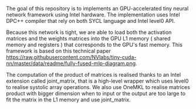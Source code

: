 
The goal of this repository is to implements an GPU-accelerated tiny neural network framework using Intel hardware. The implementation uses Intel DPC++ compiler that rely on both SYCL language and Intel level0 API.

Because this network is tight, we are able to load both the activation matrices and the weights matrices into the GPU L1 memory ( shared memory and registers ) that corresponds to the GPU's fast memory. This framework is based on this technical paper https://raw.githubusercontent.com/NVlabs/tiny-cuda-nn/master/data/readme/fully-fused-mlp-diagram.png.

The computation of the product of matrices is realised thanks to an Intel extension called joint_matrix, that is a high-level wrapper which uses level0 to realise systolic array operations. We also use OneMKL to realise matrices product with bigger dimension when to input or the output are too large to fit the matrix in the L1 memory and use joint_matrix.


